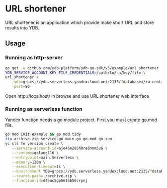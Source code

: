 # URL shortener

URL shortener is an application which provide make short URL and store results into YDB.

## Usage

### Running as http-server

```bash
go get -u github.com/ydb-platform/ydb-go-sdk/v3/example/url_shortener
YDB_SERVICE_ACCOUNT_KEY_FILE_CREDENTIALS=/path/to/sa/key/file \
url_shortener \
   -ydb=grpcs://ydb.serverless.yandexcloud.net:2135/?database=/ru-central1/b1g8skpblkos03malf3s/etn01f8gv9an9sedo9fu \
   -port=80
```
Open http://localhost/ in browse and use URL shortener web interface

### Running as serverless function
Yandex function needs a go module project. First you must create go.mod file.
```bash
go mod init example && go mod tidy
zip archive.zip service.go main.go go.mod go.sum
yc sls fn version create \
   --service-account-id=aje46n285h0re8nmm5u6 \
   --runtime=golang116 \
   --entrypoint=main.Serverless \
   --memory=128m \
   --execution-timeout=1s \
   --environment YDB=grpcs://ydb.serverless.yandexcloud.net:2135/?database=/ru-central1/b1g8skpblkos03malf3s/etn01f8gv9an9sedo9fu \
   --source-path=./archive.zip \
   --function-id=d4euc5gp5614b56crpnj
```
